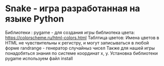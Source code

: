# Snake - игра разработанная на языке Python
Библиотеки :
pygame - для создания игры 
библиотека цвета:
https://colorscheme.ru/html-colors.html
Таблтица цветов:
Имена цветов в HTML не чувствительны к регистру, и могут записываться в любой форме
randrange - генератор случайныз чисел
Также для нашей игры понадобяться знания по системе 
координат x, y. 
Установка библиотеки 
pygame используем файл install

